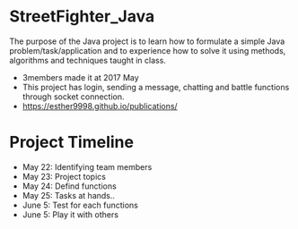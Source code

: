# StreetFighter_Java
The purpose of the Java project is to learn how to formulate a simple Java problem/task/application and to experience how to solve it using methods, algorithms and techniques taught in class. 
- 3members made it at 2017 May
- This project has login, sending a message, chatting and battle functions through socket connection.
- https://esther9998.github.io/publications/

# Project Timeline
- May 22: Identifying team members
- May 23: Project topics
- May 24: Defind functions 
- May 25: Tasks at hands..
- June 5: Test for each functions
- June 5: Play it with others

